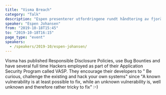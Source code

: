 ```yaml
---
title: "Visma Breach"
category: "Talk"
description: "Espen presenterer utfordringene rundt håndtering av fjorårets breach av Visma."
speaker: "Espen Johansen"
from: "2019-10-18T15:45"
to: "2019-10-18T16:15"
page_type: "event"
speakers:
  - /speakers/2019-10/espen-johansen/
---
```


Visma has published Responsible Disclosure Policies, use Bug Bounties and have several full time Hackers employed as part of their Application Security Program called VASP. They encourage their developers to " Be curious, challenge the existing and hack your own systems" since "A known vulnerability is at least possible to fix, while an unknown vulnerability is, well unknown and therefore rather tricky to fix" :-)
